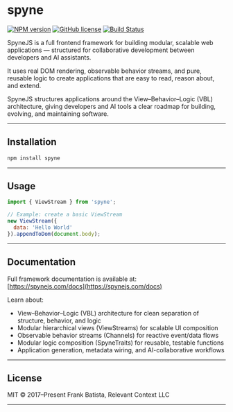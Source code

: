 # spyne

[![NPM version](https://img.shields.io/npm/v/spyne.svg?longCache=true&style=flat-square)](https://www.npmjs.com/package/spyne)
[![GitHub license](https://img.shields.io/github/license/spynejs/spyne.svg?longCache=true&style=flat-square)](https://github.com/spynejs/spyne/blob/master/LICENSE)
[![Build Status](https://travis-ci.com/spynejs/spyne.svg?branch=master)](https://travis-ci.com/spynejs/spyne)

SpyneJS is a full frontend framework for building modular, scalable web applications — structured for collaborative development between developers and AI assistants.

It uses real DOM rendering, observable behavior streams, and pure, reusable logic to create applications that are easy to read, reason about, and extend.

SpyneJS structures applications around the View–Behavior–Logic (VBL) architecture, giving developers and AI tools a clear roadmap for building, evolving, and maintaining software.

---

## Installation

```bash
npm install spyne
```

---

## Usage

```javascript
import { ViewStream } from 'spyne';

// Example: create a basic ViewStream
new ViewStream({
  data: 'Hello World'
}).appendToDom(document.body);
```

---

## Documentation

Full framework documentation is available at:  
[https://spynejs.com/docs](https://spynejs.com/docs)

Learn about:
- View–Behavior–Logic (VBL) architecture for clean separation of structure, behavior, and logic
- Modular hierarchical views (ViewStreams) for scalable UI composition
- Observable behavior streams (Channels) for reactive event/data flows
- Modular logic composition (SpyneTraits) for reusable, testable functions
- Application generation, metadata wiring, and AI-collaborative workflows

---

## License

MIT © 2017–Present Frank Batista, Relevant Context LLC

---

